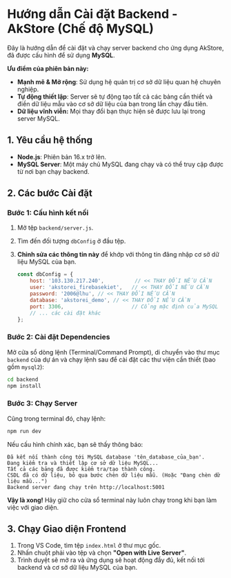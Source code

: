 # Hướng dẫn Cài đặt Backend - AkStore (Chế độ MySQL)

Đây là hướng dẫn để cài đặt và chạy server backend cho ứng dụng AkStore, đã được cấu hình để sử dụng **MySQL**.

**Ưu điểm của phiên bản này:**
- **Mạnh mẽ & Mở rộng**: Sử dụng hệ quản trị cơ sở dữ liệu quan hệ chuyên nghiệp.
- **Tự động thiết lập**: Server sẽ tự động tạo tất cả các bảng cần thiết và điền dữ liệu mẫu vào cơ sở dữ liệu của bạn trong lần chạy đầu tiên.
- **Dữ liệu vĩnh viễn:** Mọi thay đổi bạn thực hiện sẽ được lưu lại trong server MySQL.

## 1. Yêu cầu hệ thống

- **Node.js**: Phiên bản 16.x trở lên.
- **MySQL Server**: Một máy chủ MySQL đang chạy và có thể truy cập được từ nơi bạn chạy backend.

## 2. Các bước Cài đặt

### Bước 1: Cấu hình kết nối

1.  Mở tệp `backend/server.js`.
2.  Tìm đến đối tượng `dbConfig` ở đầu tệp.
3.  **Chỉnh sửa các thông tin này** để khớp với thông tin đăng nhập cơ sở dữ liệu MySQL của bạn.

    ```javascript
    const dbConfig = {
        host: '103.130.217.240',          // << THAY ĐỔI NẾU CẦN
        user: 'akstorei_firebasekiet',   // << THAY ĐỔI NẾU CẦN
        password: '2006@lhu', // << THAY ĐỔI NẾU CẦN
        database: 'akstorei_demo', // << THAY ĐỔI NẾU CẦN
        port: 3306,                      // Cổng mặc định của MySQL
        // ... các cài đặt khác
    };
    ```

### Bước 2: Cài đặt Dependencies

Mở cửa sổ dòng lệnh (Terminal/Command Prompt), di chuyển vào thư mục `backend` của dự án và chạy lệnh sau để cài đặt các thư viện cần thiết (bao gồm `mysql2`):

```bash
cd backend
npm install
```

### Bước 3: Chạy Server

Cũng trong terminal đó, chạy lệnh:

```bash
npm run dev
```

Nếu cấu hình chính xác, bạn sẽ thấy thông báo:
```
Đã kết nối thành công tới MySQL database 'tên_database_của_bạn'.
Đang kiểm tra và thiết lập cơ sở dữ liệu MySQL...
Tất cả các bảng đã được kiểm tra/tạo thành công.
CSDL đã có dữ liệu, bỏ qua bước chèn dữ liệu mẫu. (Hoặc "Đang chèn dữ liệu mẫu...")
Backend server đang chạy trên http://localhost:5001
```

**Vậy là xong!** Hãy giữ cho cửa sổ terminal này luôn chạy trong khi bạn làm việc với giao diện.

## 3. Chạy Giao diện Frontend

1.  Trong VS Code, tìm tệp `index.html` ở thư mục gốc.
2.  Nhấn chuột phải vào tệp và chọn **"Open with Live Server"**.
3.  Trình duyệt sẽ mở ra và ứng dụng sẽ hoạt động đầy đủ, kết nối tới backend và cơ sở dữ liệu MySQL của bạn.